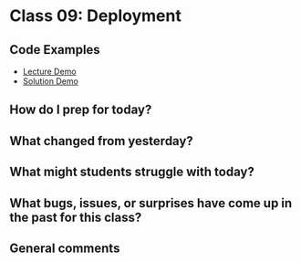 # Class 09: Deployment

## Code Examples
- [Lecture Demo]()
- [Solution Demo]()

## How do I prep for today?

## What changed from yesterday?

## What might students struggle with today?

## What bugs, issues, or surprises have come up in the past for this class?

## General comments
